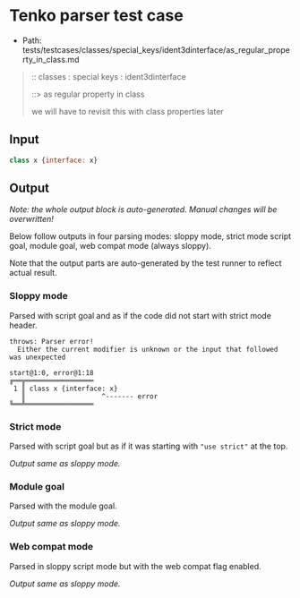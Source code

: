 # Tenko parser test case

- Path: tests/testcases/classes/special_keys/ident3dinterface/as_regular_property_in_class.md

> :: classes : special keys : ident3dinterface
>
> ::> as regular property in class
>
> we will have to revisit this with class properties later

## Input

`````js
class x {interface: x}
`````

## Output

_Note: the whole output block is auto-generated. Manual changes will be overwritten!_

Below follow outputs in four parsing modes: sloppy mode, strict mode script goal, module goal, web compat mode (always sloppy).

Note that the output parts are auto-generated by the test runner to reflect actual result.

### Sloppy mode

Parsed with script goal and as if the code did not start with strict mode header.

`````
throws: Parser error!
  Either the current modifier is unknown or the input that followed was unexpected

start@1:0, error@1:18
╔══╦═════════════════
 1 ║ class x {interface: x}
   ║                   ^------- error
╚══╩═════════════════

`````

### Strict mode

Parsed with script goal but as if it was starting with `"use strict"` at the top.

_Output same as sloppy mode._

### Module goal

Parsed with the module goal.

_Output same as sloppy mode._

### Web compat mode

Parsed in sloppy script mode but with the web compat flag enabled.

_Output same as sloppy mode._
